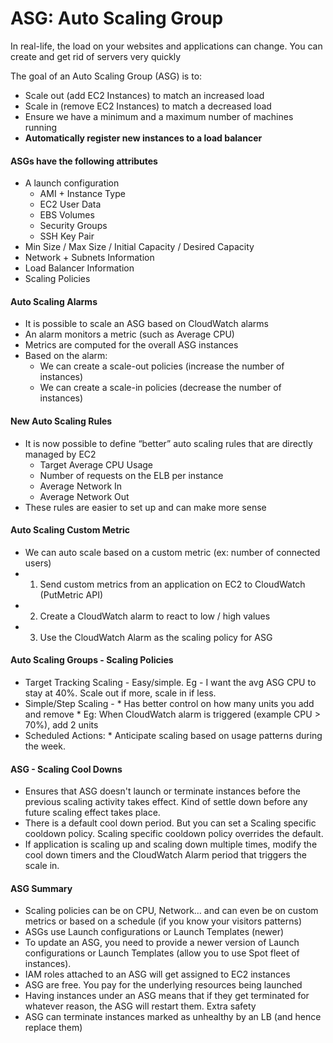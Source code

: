 # ASG: Auto Scaling Group

In real-life, the load on your websites and applications can change. You can create and get rid of servers very quickly

The goal of an Auto Scaling Group (ASG) is to:
* Scale out (add EC2 Instances) to match an increased load
* Scale in (remove EC2 Instances) to match a decreased load
* Ensure we have a minimum and a maximum number of machines running
* **Automatically register new instances to a load balancer**

#### ASGs have the following attributes
* A launch configuration
    * AMI + Instance Type
    * EC2 User Data
    * EBS Volumes
    * Security Groups
    * SSH Key Pair
* Min Size / Max Size / Initial Capacity / Desired Capacity
* Network + Subnets Information
* Load Balancer Information
* Scaling Policies

#### Auto Scaling Alarms
* It is possible to scale an ASG based on CloudWatch alarms
* An alarm monitors a metric (such as Average CPU)
* Metrics are computed for the overall ASG instances
* Based on the alarm:
    * We can create a scale-out policies (increase the number of instances)
    * We can create a scale-in policies (decrease the number of instances)

#### New Auto Scaling Rules
* It is now possible to define “better” auto scaling rules that are directly managed by EC2
    * Target Average CPU Usage
    * Number of requests on the ELB per instance
    * Average Network In
    * Average Network Out
* These rules are easier to set up and can make more sense

#### Auto Scaling Custom Metric
* We can auto scale based on a custom metric (ex: number of connected users)
* 1. Send custom metrics from an application on EC2 to CloudWatch (PutMetric API)
* 2. Create a CloudWatch alarm to react to low / high values
* 3. Use the CloudWatch Alarm as the scaling policy for ASG

#### Auto Scaling Groups - Scaling Policies
*   Target Tracking Scaling - Easy/simple. Eg - I want the avg ASG CPU to stay at 40%. Scale out if more, scale in if less.
*   Simple/Step Scaling - 
        * Has better control on how many units you add and remove
        * Eg: When CloudWatch alarm is triggered (example CPU > 70%), add 2 units
*   Scheduled Actions:
        * Anticipate scaling based on usage patterns during the week.

#### ASG - Scaling Cool Downs
* Ensures that ASG doesn't launch or terminate instances before the previous scaling activity takes effect. Kind of settle down before any future scaling effect takes place.
* There is a default cool down period. But you can set a Scaling specific cooldown policy. Scaling specific cooldown policy overrides the default.
* If application is scaling up and scaling down multiple times, modify the cool down timers and the CloudWatch Alarm period that triggers the scale in. 

#### ASG Summary
* Scaling policies can be on CPU, Network… and can even be on custom metrics or based on a schedule (if you know your visitors patterns)
* ASGs use Launch configurations or Launch Templates (newer)
* To update an ASG, you need to provide a newer version of Launch configurations or Launch Templates (allow you to use Spot fleet of instances).
* IAM roles attached to an ASG will get assigned to EC2 instances
* ASG are free. You pay for the underlying resources being launched
* Having instances under an ASG means that if they get terminated for whatever reason, the ASG will restart them. Extra safety
* ASG can terminate instances marked as unhealthy by an LB (and hence replace them)